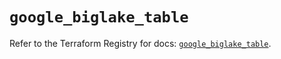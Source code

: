 # `google_biglake_table`

Refer to the Terraform Registry for docs: [`google_biglake_table`](https://registry.terraform.io/providers/hashicorp/google/5.16.0/docs/resources/biglake_table).
